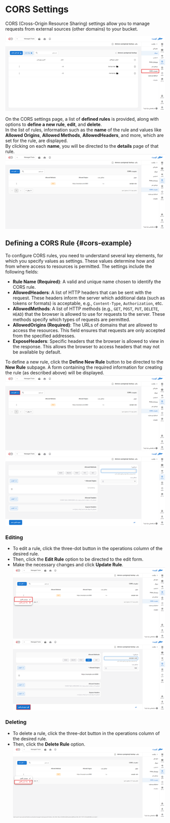 # CORS Settings

CORS (Cross-Origin Resource Sharing) settings allow you to manage requests from external sources (other domains) to your bucket.

![CORS: bucket cors](../img/bucket-cors.png)

On the CORS settings page, a list of **defined rules** is provided, along with options to **define a new rule**, **edit**, and **delete**.  
In the list of rules, information such as the **name** of the rule and values like **Allowed Origins**, **Allowed Methods**, **AllowedHeaders**, and more, which are set for the rule, are displayed.  
By clicking on each **name**, you will be directed to the **details** page of that rule.
![CORS: list](../img/cors-list.png)

## Defining a CORS Rule {#cors-example}

To configure CORS rules, you need to understand several key elements, for which you specify values as settings. These values determine how and from where access to resources is permitted. The settings include the following fields:

- **Rule Name (Required)**: A valid and unique name chosen to identify the CORS rule.
- **AllowedHeaders**: A list of HTTP headers that can be sent with the request. These headers inform the server which additional data (such as tokens or formats) is acceptable, e.g., `Content-Type`, `Authorization`, etc.
- **AllowedMethods**: A list of HTTP methods (e.g., `GET`, `POST`, `PUT`, `DELETE`, `HEAD`) that the browser is allowed to use for requests to the server. These methods specify which types of requests are permitted.
- **AllowedOrigins (Required)**: The URLs of domains that are allowed to access the resources. This field ensures that requests are only accepted from the specified addresses.
- **ExposeHeaders**: Specific headers that the browser is allowed to view in the response. This allows the browser to access headers that may not be available by default.

To define a new rule, click the **Define New Rule** button to be directed to the **New Rule** subpage. A form containing the required information for creating the rule (as described above) will be displayed.
![CORS: new cors btn](../img/new-cors-page.png)
![CORS: new cors form](../img/new-cors-form.png)

### Editing

- To edit a rule, click the three-dot button in the operations column of the desired rule.
- Then, click the **Edit Rule** option to be directed to the edit form.
- Make the necessary changes and click **Update Rule**.
  ![CORS: edit btn](../img/edit-cors.png)
  ![CORS: edit form](../img/edit-cors-form.png)

### Deleting

- To delete a rule, click the three-dot button in the operations column of the desired rule.
- Then, click the **Delete Rule** option.
  ![CORS: delete btn](../img/delete-cors.png)

